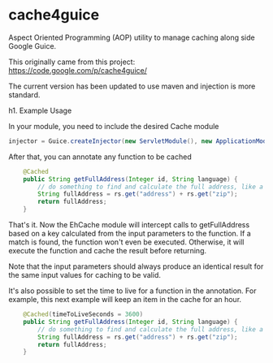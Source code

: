 cache4guice
===========

Aspect Oriented Programming (AOP) utility to manage caching along side Google Guice.

This originally came from this project: https://code.google.com/p/cache4guice/

The current version has been updated to use maven and injection is more standard.

h1. Example Usage

In your module, you need to include the desired Cache module

```java
injector = Guice.createInjector(new ServletModule(), new ApplicationModule(), new EhCacheModule());
```

After that, you can annotate any function to be cached

```java
    @Cached
    public String getFullAddress(Integer id, String language) {
        // do something to find and calculate the full address, like a database query
        String fullAddress = rs.get("address") + rs.get("zip");
        return fullAddress;
    }
```

That's it. Now the EhCache module will intercept calls to getFullAddress based on a key calculated from the input parameters to the function. If a match is found, the function won't even be executed. Otherwise, it will execute the function and cache the result before returning.

Note that the input parameters should always produce an identical result for the same input values for caching to be valid.

It's also possible to set the time to live for a function in the annotation. For example, this next example will keep an item in the cache for an hour.

```java
    @Cached(timeToLiveSeconds = 3600)
    public String getFullAddress(Integer id, String language) {
        // do something to find and calculate the full address, like a database query
        String fullAddress = rs.get("address") + rs.get("zip");
        return fullAddress;
    }
```
